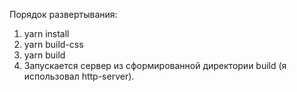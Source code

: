 Порядок развертывания:
1. yarn install
2. yarn build-css
3. yarn build
4. Запускается сервер из сформированной директории build (я использовал http-server).